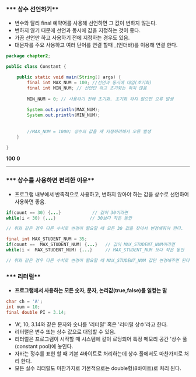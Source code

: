 ### *** 상수 선언하기**

- 변수와 달리 final 예약어를 사용해 선언하면 그 값이 변하지 않는다.
- 변하지 않기 때문에 선언과 동시에 값을 지정하는 것이 좋다.
- 가끔 선언만 하고 사용하기 전에 지정하는 경우도 있음.
- 대문자를 주요 사용하고 여러 단어를 연결 할때 _(언더바)를 이용해 연결 한다.

```java
package chapter2;

public class Constant {

	public static void main(String[] args) {
		final int MAX_NUM = 100; //선언과 동시에 대입(초기화)
		final int MIN_NUM; // 선언만 하고 초기화는 하지 않음
		
		MIN_NUM = 0; // 사용하기 전에 초기화. 초기화 하지 않으면 오류 발생
		
		System.out.println(MAX_NUM);
		System.out.println(MIN_NUM);
        
       
		//MAX_NUM = 1000; 상수의 값을 재 지정하려해서 오류 발생
	}

}
```

**100**
**0**



------



### *** 상수를 사용하면 편리한 이유**

- 프로그램 내부에서 반족적으로 사용하고, 변하지 않아야 하는 값을 상수로 선언하여 사용하면 좋음.



```java
if(count == 30) {...}            // 값이 30이라면
while(i < 30) {...}             // 30보다 작은 동안

// 위와 같은 경우 다른 수치로 변경이 필요할 때 모든 30 값을 찾아서 변경해줘야 한다.

final int MAX_STUDENT_NUM = 35;     
if(count ==  MAX_STUDENT_NUM) {...}   // 값이 MAX_STUDENT_NUM이라면
while(i <  MAX_STUDENT_NUM) {...}     // MAX_STUDENT_NUM 보다 작은 동안

// 위와 같은 경우 다른 수치로 변경이 필요할 때 MAX_STUDENT_NUM 값만 변경해주면 된다.
```



### *** 리터럴**

- **프로그램에서 사용하는 모든 숫자, 문자, 논리값(true,false)를 일컫는 말**

```java
char ch = 'A';
int num = 10;
final double PI = 3.14;
```

- 'A', 10, 3.14와 같은 문자와 숫나를 '리터럴' 혹은 '리터럴 상수'라고 한다.
- 리터럴은 변수 또는 상수 값으로 대입할 수 있음.
- 리터럴은 프로그램이 시작할 때 시스템에 같이 로딩되어 특정 메모리 공간 '상수 풀(constant pool)에 놓인다.
- 자바는 정수를 표현 할 때 기본 4바이트로 처리하는데 상수 풀에서도 마찬가지로 처리 한다.
- 모든 실수 리터럴도 마찬가지로 기본적으로는 double형(8바이트)로 처리 된다.